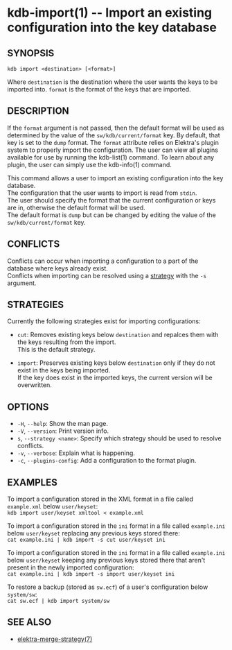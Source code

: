 kdb-import(1) -- Import an existing configuration into the key database
=======================================================================

## SYNOPSIS

`kdb import <destination> [<format>]`

Where `destination` is the destination where the user wants the keys to be imported into.
`format` is the format of the keys that are imported.

## DESCRIPTION

If the `format` argument is not passed, then the default format will be used as determined by the value of the `sw/kdb/current/format` key. By default, that key is set to the `dump` format.
The `format` attribute relies on Elektra's plugin system to properly import the configuration. The user can view all plugins available for use by running the kdb-list(1) command. To learn about any plugin, the user can simply use the kdb-info(1) command.   

This command allows a user to import an existing configuration into the key database.  
The configuration that the user wants to import is read from `stdin`.  
The user should specify the format that the current configuration or keys are in, otherwise the default format will be used.  
The default format is `dump` but can be changed by editing the value of the `sw/kdb/current/format` key.  

## CONFLICTS

Conflicts can occur when importing a configuration to a part of the database where keys already exist.  
Conflicts when importing can be resolved using a [strategy](#STRATEGIES) with the `-s` argument.  

## STRATEGIES

Currently the following strategies exist for importing configurations:  

- `cut`:
  Removes existing keys below `destination` and repalces them with the keys resulting from the import.  
  This is the default strategy.  

- `import`:
  Preserves existing keys below `destination` only if they do not exist in the keys being imported.  
  If the key does exist in the imported keys, the current version will be overwritten.


## OPTIONS

- `-H`, `--help`:
  Show the man page.
- `-V`, `--version`:
  Print version info.
- `s`, `--strategy <name>`:
  Specify which strategy should be used to resolve conflicts.
- `-v`, `--verbose`:
  Explain what is happening.
- `-c`, `--plugins-config`:
  Add a configuration to the format plugin.


## EXAMPLES

To import a configuration stored in the XML format in a file called `example.xml` below `user/keyset`:  
	`kdb import user/keyset xmltool < example.xml`  

To import a configuration stored in the `ini` format in a file called `example.ini` below `user/keyset` replacing any previous keys stored there:  
	`cat example.ini | kdb import -s cut user/keyset ini`  

To import a configuration stored in the `ini` format in a file called `example.ini` below `user/keyset` keeping any previous keys stored there that aren't present in the newly imported configuration:  
	`cat example.ini | kdb import -s import user/keyset ini`  

To restore a backup (stored as `sw.ecf`) of a user's configuration below `system/sw`:  
	`cat sw.ecf | kdb import system/sw`

## SEE ALSO

- [elektra-merge-strategy(7)](elektra-merge-strategy.md)
